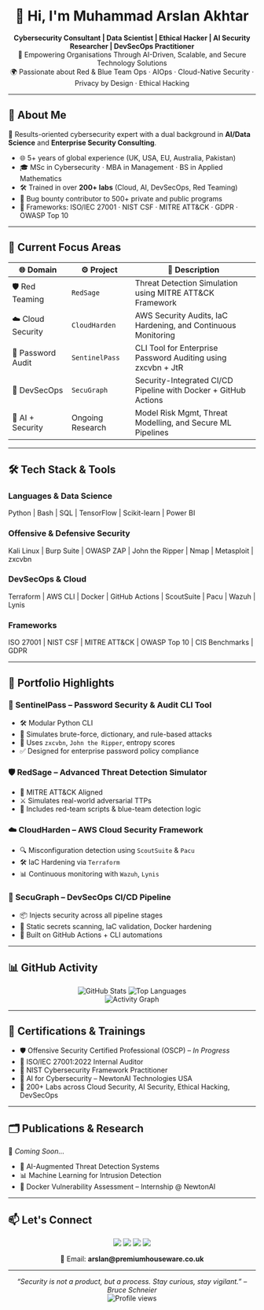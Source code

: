 <h1 align="center">👋 Hi, I'm Muhammad Arslan Akhtar</h1>

<p align="center">
  <b>Cybersecurity Consultant | Data Scientist | Ethical Hacker | AI Security Researcher | DevSecOps Practitioner</b><br>
  🔐 Empowering Organisations Through AI-Driven, Scalable, and Secure Technology Solutions <br>
  🌍 Passionate about Red & Blue Team Ops · AIOps · Cloud-Native Security · Privacy by Design · Ethical Hacking
</p>

---

## 🚀 About Me

🎯 Results-oriented cybersecurity expert with a dual background in **AI/Data Science** and **Enterprise Security Consulting**.

- 🌐 5+ years of global experience (UK, USA, EU, Australia, Pakistan)  
- 🎓 MSc in Cybersecurity · MBA in Management · BS in Applied Mathematics  
- 🛠️ Trained in over **200+ labs** (Cloud, AI, DevSecOps, Red Teaming)  
- 🧠 Bug bounty contributor to 500+ private and public programs  
- 📜 Frameworks: ISO/IEC 27001 · NIST CSF · MITRE ATT&CK · GDPR · OWASP Top 10

---

## 🔭 Current Focus Areas

| 🌐 Domain         | ⚙️ Project        | 📌 Description                                                                 |
|------------------|------------------|--------------------------------------------------------------------------------|
| 🛡️ Red Teaming   | `RedSage`        | Threat Detection Simulation using MITRE ATT&CK Framework                      |
| ☁️ Cloud Security | `CloudHarden`    | AWS Security Audits, IaC Hardening, and Continuous Monitoring                 |
| 🔐 Password Audit | `SentinelPass`   | CLI Tool for Enterprise Password Auditing using zxcvbn + JtR                  |
| 🔁 DevSecOps      | `SecuGraph`      | Security-Integrated CI/CD Pipeline with Docker + GitHub Actions               |
| 🤖 AI + Security  | Ongoing Research | Model Risk Mgmt, Threat Modelling, and Secure ML Pipelines                     |

---

## 🛠️ Tech Stack & Tools

### Languages & Data Science
Python | Bash | SQL | TensorFlow | Scikit-learn | Power BI

### Offensive & Defensive Security
Kali Linux | Burp Suite | OWASP ZAP | John the Ripper | Nmap | Metasploit | zxcvbn

### DevSecOps & Cloud
Terraform | AWS CLI | Docker | GitHub Actions | ScoutSuite | Pacu | Wazuh | Lynis

### Frameworks
ISO 27001 | NIST CSF | MITRE ATT&CK | OWASP Top 10 | CIS Benchmarks | GDPR

---

## 📂 Portfolio Highlights

### 🔐 SentinelPass – Password Security & Audit CLI Tool
- 🛠️ Modular Python CLI  
- 🚀 Simulates brute-force, dictionary, and rule-based attacks  
- 🔐 Uses `zxcvbn`, `John the Ripper`, entropy scores  
- ✅ Designed for enterprise password policy compliance  

### 🛡️ RedSage – Advanced Threat Detection Simulator
- 🎯 MITRE ATT&CK Aligned  
- ⚔️ Simulates real-world adversarial TTPs  
- 🔁 Includes red-team scripts & blue-team detection logic  

### ☁️ CloudHarden – AWS Cloud Security Framework
- 🔍 Misconfiguration detection using `ScoutSuite` & `Pacu`  
- 🛠️ IaC Hardening via `Terraform`  
- 📊 Continuous monitoring with `Wazuh`, `Lynis`

### 🔁 SecuGraph – DevSecOps CI/CD Pipeline
- 📦 Injects security across all pipeline stages  
- 🔎 Static secrets scanning, IaC validation, Docker hardening  
- 🔁 Built on GitHub Actions + CLI automations  

---

## 📊 GitHub Activity

<p align="center">
  <img src="https://github-readme-stats.vercel.app/api?username=donutt2u&show_icons=true&theme=tokyonight" alt="GitHub Stats" />
  <img src="https://github-readme-stats.vercel.app/api/top-langs/?username=donutt2u&layout=compact&theme=tokyonight" alt="Top Languages" />
  <br>
  <img src="https://github-readme-activity-graph.cyclic.app/graph?username=donutt2u&theme=dracula" alt="Activity Graph" />
</p>

---

## 🧠 Certifications & Trainings

- 🛡️ Offensive Security Certified Professional (OSCP) – *In Progress*  
- 📜 ISO/IEC 27001:2022 Internal Auditor  
- 🎯 NIST Cybersecurity Framework Practitioner  
- 🤖 AI for Cybersecurity – NewtonAI Technologies USA  
- 🧪 200+ Labs across Cloud Security, AI Security, Ethical Hacking, DevSecOps  

---

## 🗂️ Publications & Research

📘 *Coming Soon…*

- 🧪 AI-Augmented Threat Detection Systems  
- 📊 Machine Learning for Intrusion Detection  
- 🐳 Docker Vulnerability Assessment – Internship @ NewtonAI  

---

## 📫 Let's Connect

<p align="center">
  <a href="https://linkedin.com/in/donutt2u"><img src="https://img.shields.io/badge/-LinkedIn-blue?style=flat-square&logo=linkedin" /></a>
  <a href="https://github.com/donutt2u"><img src="https://img.shields.io/badge/-GitHub-black?style=flat-square&logo=github" /></a>
  <a href="https://hackerone.com/donutt_2u"><img src="https://img.shields.io/badge/-HackerOne-darkred?style=flat-square&logo=hackerone" /></a>
  <a href="https://bugcrowd.com/donutt_2u"><img src="https://img.shields.io/badge/-Bugcrowd-orange?style=flat-square&logo=bugcrowd" /></a>
</p>

<p align="center">
  📧 Email: <b>arslan@premiumhouseware.co.uk</b>
</p>

---

<p align="center">
  <i>“Security is not a product, but a process. Stay curious, stay vigilant.” – Bruce Schneier</i><br>
  <img src="https://komarev.com/ghpvc/?username=donutt2u&style=flat-square&color=blue" alt="Profile views" />
</p>

